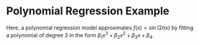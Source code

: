 # Polynomial Regression Example

Here, a polynomial regression model approximates $f(x) = \sin(2 \pi x)$ by fitting a polynomial of degree 3 in the form $\beta_1x^3 + \beta_2x^2 + \beta_3x + \beta_4$.
